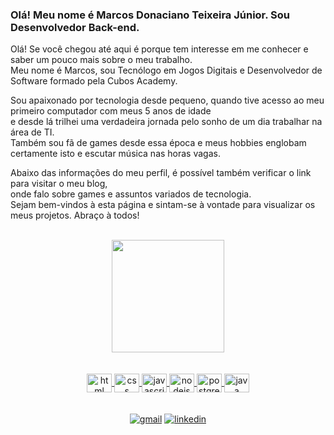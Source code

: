 ### Olá! Meu nome é Marcos Donaciano Teixeira Júnior. Sou Desenvolvedor Back-end. 

Olá! Se você chegou até aqui é porque tem interesse em me conhecer e saber um pouco mais sobre o meu trabalho. <br>
Meu nome é Marcos, sou Tecnólogo em Jogos Digitais e Desenvolvedor de Software formado pela Cubos Academy. <br>

Sou apaixonado por tecnologia desde pequeno, quando tive acesso ao meu primeiro computador com meus 5 anos de idade <br>
e desde lá trilhei uma verdadeira jornada pelo sonho de um dia trabalhar na área de TI. <br>
Também sou fã de games desde essa época e meus hobbies englobam certamente isto e escutar música nas horas vagas. <br>

Abaixo das informações do meu perfil, é possível também verificar o link para visitar o meu blog, <br>
onde falo sobre games e assuntos variados de tecnologia. <br>
Sejam bem-vindos à esta página e sintam-se à vontade para visualizar os meus projetos. Abraço à todos! <br> <br>

<div align="center">
  <a href="https://github.com/marcosdtjunior">
<!--   <img height="180em" src="https://github-readme-stats.vercel.app/api?username=marcosdtjunior&show_icons=true&theme=dark&include_all_commits=true&count_private=true"/> -->
  <img height="180em" src="https://github-readme-stats.vercel.app/api/top-langs/?username=marcosdtjunior&layout=compact&langs_count=7&theme=dark"/>
</div>
  
<div align="center"> <br> <br>
  <img align="center" alt="html" height="30" width="40" src="https://cdn.jsdelivr.net/gh/devicons/devicon/icons/html5/html5-original.svg">
  <img align="center" alt="css" height="30" width="40" src="https://cdn.jsdelivr.net/gh/devicons/devicon/icons/css3/css3-original.svg">
  <img align="center" alt="javascript" height="30" width="40" src="https://cdn.jsdelivr.net/gh/devicons/devicon/icons/javascript/javascript-original.svg">
  <img align="center" alt="nodejs" height="30" width="40" src="https://cdn.jsdelivr.net/gh/devicons/devicon/icons/nodejs/nodejs-original.svg">
  <img align="center" alt="postgres" height="30" width="40" src="https://cdn.jsdelivr.net/gh/devicons/devicon/icons/postgresql/postgresql-original.svg">
  <img align="center" alt="java" height="30" width="40" src="https://cdn.jsdelivr.net/gh/devicons/devicon/icons/java/java-original.svg" />
</div>
  
<div align="center"> <br> <br>
  <a href="mailto:marcosdjunior@gmail.com"><img alt="gmail" src="https://img.shields.io/badge/Gmail-D14836?style=for-the-badge&logo=gmail&logoColor=white"></a>
  <a href="https://www.linkedin.com/in/marcosdtjunior/"><img alt="linkedin" src="https://img.shields.io/badge/LinkedIn-0077B5?style=for-the-badge&logo=linkedin&logoColor=white"></a>
</div>
